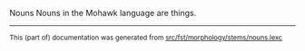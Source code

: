 Nouns
Nouns in the Mohawk language are things.

* * *

<small>This (part of) documentation was generated from [src/fst/morphology/stems/nouns.lexc](https://github.com/giellalt/lang-moh/blob/main/src/fst/morphology/stems/nouns.lexc)</small>
